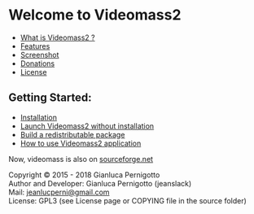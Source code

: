 # Welcome to Videomass2

* [What is Videomass2 ?](about.md)
* [Features](features.md)
* [Screenshot](screenshot.md)
* [Donations](donation.md)
* [License](LICENSE)

## Getting Started:

* [Installation](installation.md)
* [Launch Videomass2 without installation](execute_sources.md)
* [Build a redistributable package](building_package.md)
* [How to use Videomass2 application](videomass2_use.md)

Now, videomass is also on [sourceforge.net](https://sourceforge.net/projects/videomass2/)


Copyright © 2015 - 2018 Gianluca Pernigotto   
Author and Developer: Gianluca Pernigotto (jeanslack)  
Mail: <jeanlucperni@gmail.com>   
License: GPL3 (see License page or COPYING file in the source folder)


